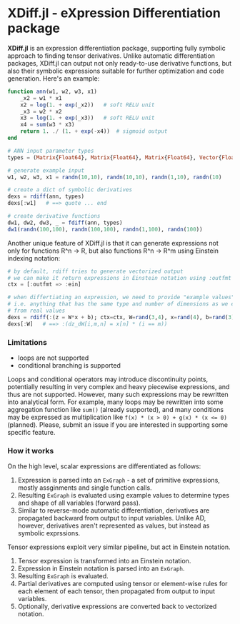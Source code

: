 # XDiff.jl - eXpression Differentiation package

**XDiff.jl** is an expression differentiation package, supporting fully
symbolic approach to finding tensor derivatives.
Unlike automatic differentiation packages, XDiff.jl can output not only ready-to-use
derivative functions, but also their symbolic expressions suitable for
further optimization and code generation. Here's an example:

```julia
function ann(w1, w2, w3, x1)
    _x2 = w1 * x1
    x2 = log(1. + exp(_x2))   # soft RELU unit
    _x3 = w2 * x2
    x3 = log(1. + exp(_x3))   # soft RELU unit
    x4 = sum(w3 * x3)
    return 1. ./ (1. + exp(-x4))  # sigmoid output
end

# ANN input parameter types
types = (Matrix{Float64}, Matrix{Float64}, Matrix{Float64}, Vector{Float64})

# generate example input
w1, w2, w3, x1 = randn(10,10), randn(10,10), randn(1,10), randn(10)

# create a dict of symbolic derivatives
dexs = rdiff(ann, types)
dexs[:w1]   # ==> quote ... end

# create derivative functions
dw1, dw2, dw3, _ = fdiff(ann, types)
dw1(randn(100,100), randn(100,100), randn(1,100), randn(100))
```

Another unique feature of XDiff.jl is that it can generate expressions not only for functions R^n -> R,
but also functions R^n -> R^m using Einstein indexing notation:

```julia
# by default, rdiff tries to generate vectorized output
# we can make it return expressions in Einstein notation using :outfmt option
ctx = [:outfmt => :ein]

# when differtiating an expression, we need to provide "example values",
# i.e. anything that has the same type and number of dimensions as we expect
# from real values
dexs = rdiff(:(z = W*x + b); ctx=ctx, W=rand(3,4), x=rand(4), b=rand(3))
dexs[:W]   # ==> :(dz_dW[i,m,n] = x[n] * (i == m))
```

### Limitations

 * loops are not supported
 * conditional branching is supported

Loops and conditional operators may introduce discontinuity points, potentially resulting in
very complex and heavy piecewise expressions, and thus are not supported.
However, many such expressions may be rewritten into analytical form. For example, many loops
may be rewritten into some aggregation function like `sum()` (already supported), and
many conditions may be expressed as multiplication like `f(x) * (x > 0) + g(x) * (x <= 0)`
(planned). Please, submit an issue if you are interested in supporting some specific feature.


### How it works

On the high level, scalar expressions are differentiated as follows:

1. Expression is parsed into an `ExGraph` - a set of primitive expressions, mostly assginments and single function calls.
2. Resulting `ExGraph` is evaluated using example values to determine types and shape of all variables (forward pass).
3. Similar to reverse-mode automatic differentiation, derivatives are propagated backward from output to input variables. Unlike AD, however, derivatives aren't represented as values, but instead as symbolic exprssions.

Tensor expressions exploit very similar pipeline, but act in Einstein notation.

1. Tensor expression is transformed into an Einstein notation.
2. Expression in Einstein notation is parsed into an `ExGraph`.
3. Resulting `ExGraph` is evaluated.
4. Partial derivatives are computed using tensor or element-wise rules for each element of each tensor, then propagated from output to input variables.
5. Optionally, derivative expressions are converted back to vectorized notation. 


